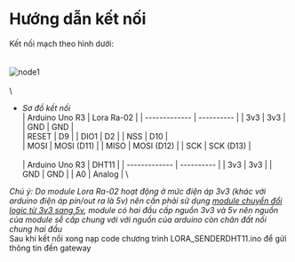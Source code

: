# Hướng dẫn kết nối
Kết nối mạch theo hình dưới: <br/>
\
\
![node1](https://user-images.githubusercontent.com/26000753/48846154-f2f62c00-edd0-11e8-91ea-63b67e13dcf0.PNG) <br/>
\
\
 - *Sơ đồ kết nối* <br/>
| Arduino Uno R3 | Lora Ra-02 |
| -------------  | ---------- |
| 3v3            |    3v3     |
| GND            |    GND     |  
| RESET          |    D9      |
| DIO1           |    D2      |
| NSS            |    D10     |  
| MOSI           | MOSI (D11) |
| MISO           | MOSI (D12) |
| SCK            |  SCK (D13) |
\
\
| Arduino Uno R3 |   DHT11    |
| -------------  | ---------- |
| 3v3            |    3v3     |
| GND            |    GND     | 
| A0             |    Analog  | 
\

*Chú ý: Do module Lora Ra-02 hoạt động ở mức điện áp 3v3 (khác với arduino điện áp pin/out ra là 5v) nên cần phải sử dụng [module chuyển đổi logic từ 3v3 sang 5v](https://www.google.com.vn/search?biw=1024&bih=667&tbm=isch&sa=1&ei=W2f1W96vF4L98gXcxLm4DA&q=3v3+to+5v+logic+shift+converter+module&oq=3v3+to+5v+logic+shift+converter+module&gs_l=img.3...2042.4975..5201...1.0..0.319.2164.2-1j6......1....1..gws-wiz-img.3K_eO18mitQ#imgrc=LDnyweGxLa0T5M:), module có hai đầu cấp nguồn 3v3 và 5v nên nguồn của module sễ cấp chung với với nguồn của arduino còn chân đất nối chung hai đầu*
\
Sau khi kết nối xong nạp code chương trình LORA_SENDERDHT11.ino để gửi thông tin đến gateway

